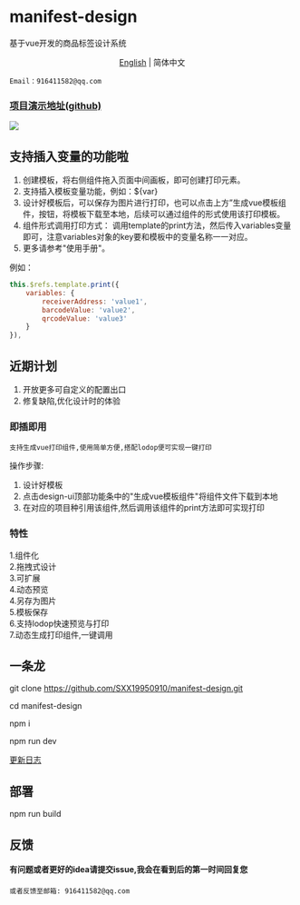 # manifest-design

基于vue开发的商品标签设计系统

<div align="center"><a href="./README-en.md">English</a> | 简体中文</div>

``Email：916411582@qq.com``

### [项目演示地址(github)](https://sxx19950910.github.io/manifest-design/)

[![](https://120.24.218.188/design/demo.png)]()

## 支持插入变量的功能啦

1. 创建模板，将右侧组件拖入页面中间画板，即可创建打印元素。
2. 支持插入模板变量功能，例如：${var}
3. 设计好模板后，可以保存为图片进行打印，也可以点击上方”生成vue模板组件，按钮，将模板下载至本地，后续可以通过组件的形式使用该打印模板。
4. 组件形式调用打印方式： 调用template的print方法，然后传入variables变量即可，注意variables对象的key要和模板中的变量名称一一对应。
5. 更多请参考"使用手册"。<br>

例如：
```javascript
this.$refs.template.print({
    variables: {
        receiverAddress: 'value1',
        barcodeValue: 'value2',
        qrcodeValue: 'value3'
    }
}),
```

## 近期计划

1. 开放更多可自定义的配置出口
2. 修复缺陷,优化设计时的体验

### 即插即用

`支持生成vue打印组件,使用简单方便,搭配lodop便可实现一键打印`<br>

操作步骤:

1. 设计好模板
2. 点击design-ui顶部功能条中的"生成vue模板组件"将组件文件下载到本地
3. 在对应的项目种引用该组件,然后调用该组件的print方法即可实现打印

### 特性

1.组件化<br/>
2.拖拽式设计<br/>
3.可扩展<br/>
4.动态预览<br/>
4.另存为图片<br/>
5.模板保存<br/>
6.支持lodop快速预览与打印<br/>
7.动态生成打印组件,一键调用<br/>

## 一条龙

git clone https://github.com/SXX19950910/manifest-design.git <br/>

cd manifest-design<br/>

npm i<br/>

npm run dev

[更新日志](https://github.com/SXX19950910/manifest-design/blob/master/LOG.md)

## 部署

npm run build

## 反馈

#### 有问题或者更好的idea请提交issue,我会在看到后的第一时间回复您<br>

`或者反馈至邮箱: 916411582@qq.com`
